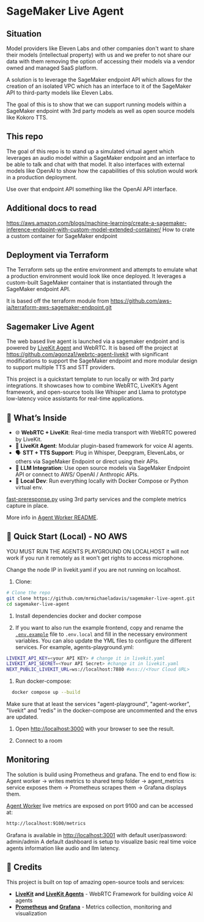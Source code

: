 # SageMaker Live Agent

## Situation

Model providers like Eleven Labs and other companies don't want to share their models (intellectual property) with us and we prefer to not share our data with them removing the option of accessing their models via a vendor owned and managed SaaS platform.

A solution is to leverage the SageMaker endpoint API which allows for the creation of an isolated VPC which has an interface to it of the SageMaker API to third-party models like Eleven Labs.

The goal of this is to show that we can support running models within a SageMaker endpoint with 3rd party models as well as open source models like Kokoro TTS.

## This repo

The goal of this repo is to stand up a simulated virtual agent which leverages an audio model within a SageMaker endpoint and an interface to be able to talk and chat with that model. It also interfaces with external models like OpenAI to show how the capabilities of this solution would work in a production deployment.

Use over that endpoint API something like the OpenAI API interface.

## Additional docs to read

<https://aws.amazon.com/blogs/machine-learning/create-a-sagemaker-inference-endpoint-with-custom-model-extended-container/> How to crate a custom container for SageMaker endpoint

## Deployment via Terraform

The Terraform sets up the entire environment and attempts to emulate what a production environment would look like once deployed. It leverages a custom-built SageMaker container that is instantiated through the SageMaker endpoint API.

It is based off the terraform module from <https://github.com/aws-ia/terraform-aws-sagemaker-endpoint.git>

## Sagemaker Live Agent

The web based live agent is launched via a sagemaker endpoint and is powered by [LiveKit Agent](https://github.com/livekit/agents) and WebRTC. It is based off the project at <https://github.com/agonza1/webrtc-agent-livekit> with significant modifications to support the SageMaker endpoint and more modular design to support multiple TTS and STT providers.

This project is a quickstart template to run locally or with 3rd party integrations. It showcases how to combine WebRTC, LiveKit’s Agent framework, and open-source tools like Whisper and Llama to prototype low-latency voice assistants for real-time applications.

## 🧠 What’s Inside

- 🌐 **WebRTC + LiveKit**: Real-time media transport with WebRTC powered by LiveKit.
- 🤖 **LiveKit Agent**: Modular plugin-based framework for voice AI agents.
- 🗣️ **STT + TTS Support**: Plug in Whisper, Deepgram, ElevenLabs, or others via SageMaker Endpoint or direct using their APIs.
- 💬 **LLM Integration**: Use open source models via SageMaker Endpoint API or connect to AWS/ OpenAI / Anthropic APIs.
- 🧪 **Local Dev**: Run everything locally with Docker Compose or Python virtual env.

[fast-preresponse.py](./agent-worker/fast-preresponse.py) using 3rd party services and the complete metrics capture in place.

More info in [Agent Worker README](./agent-worker/README.md).

## 🚀 Quick Start (Local) - NO AWS

YOU MUST RUN THE AGENTS PLAYGROUND ON LOCALHOST it will not work if you run it remotely as it won't get rights to access microphone.

Change the node IP in livekit.yaml if you are not running on localhost.

1. Clone:

```bash
# Clone the repo
git clone https://github.com/mrmichaeladavis/sagemaker-live-agent.git
cd sagemaker-live-agent
```

1. Install dependencies docker and docker compose

1. If you want to also run the example frontend, copy and rename the [`.env.example`](./agents-playground/.env.example) file to `.env.local` and fill in the necessary environment variables. You can also update the YML files to configure the different services. For example, agents-playground.yml:

```bash
LIVEKIT_API_KEY=<your API KEY> # change it in livekit.yaml
LIVEKIT_API_SECRET=<Your API Secret> #change it in livekit.yaml
NEXT_PUBLIC_LIVEKIT_URL=ws://localhost:7880 #wss://<Your Cloud URL>
```

1. Run docker-compose:

```bash
  docker compose up --build
```

Make sure that at least the services "agent-playground", "agent-worker", "livekit" and "redis" in the docker-compose are uncommented and the envs are updated.

1. Open [http://localhost:3000](http://localhost:3000) with your browser to see the result.

1. Connect to a room

## Monitoring

The solution is build using Prometheus and grafana. The end to end flow is:
Agent worker → writes metrics to shared temp folder → agent_metrics service exposes them → Prometheus scrapes them → Grafana displays them.

[Agent Worker](./agent-worker/) live metrics are exposed on port 9100 and can be accessed at:

```bash
http://localhost:9100/metrics
```

Grafana is available in [http://localhost:3001](http://localhost:3001) with default user/password: admin/admin
A default dashboard is setup to visualize basic real time voice agents information like audio and llm latency.

## 🙏 Credits

This project is built on top of amazing open-source tools and services:

- **[LiveKit](https://livekit.io/) and [LiveKit Agents](https://github.com/livekit/agents)** - WebRTC Framework for building voice AI agents
- **[Prometheus](https://prometheus.io/) and [Grafana](https://grafana.com/)** - Metrics collection, monitoring and visualization
